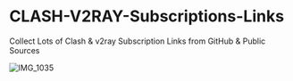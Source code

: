 # CLASH-V2RAY-Subscriptions-Links

Collect Lots of Clash & v2ray Subscription Links from GitHub & Public Sources


![IMG_1035](https://github.com/mermeroo/CLASH-V2RAY-Subscriptions-Links/assets/131429982/029a6005-f58c-4f56-8c0e-d3acac1971e1)

